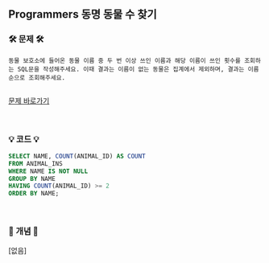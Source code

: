 ## Programmers 동명 동물 수 찾기

### 🛠️ 문제 🛠️

```
동물 보호소에 들어온 동물 이름 중 두 번 이상 쓰인 이름과 해당 이름이 쓰인 횟수를 조회하는 SQL문을 작성해주세요. 이때 결과는 이름이 없는 동물은 집계에서 제외하며, 결과는 이름 순으로 조회해주세요.


```

[문제 바로가기](https://school.programmers.co.kr/learn/courses/30/lessons/59041)

<br/>

### 💡 코드 💡

```sql
SELECT NAME, COUNT(ANIMAL_ID) AS COUNT
FROM ANIMAL_INS
WHERE NAME IS NOT NULL
GROUP BY NAME
HAVING COUNT(ANIMAL_ID) >= 2
ORDER BY NAME;

```

<br/>

### 📙 개념 📙

[없음]
